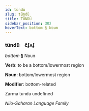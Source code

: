 ```yaml
---
id: tündü
slug: tündü
title: TÜNDÜ
sidebar_position: 302
hoverText: bottom § Noun
---
```


### tündü&emsp;<span kind="abugida">c̃ʄʌʄ</span>

*bottom* **§** Noun

**Verb**: to be a bottom/lowermost region

**Noun**: bottom/lowermost region

**Modifier**: bottom-related

Zarma tundu undefined

*Nilo-Saharan Language Family*